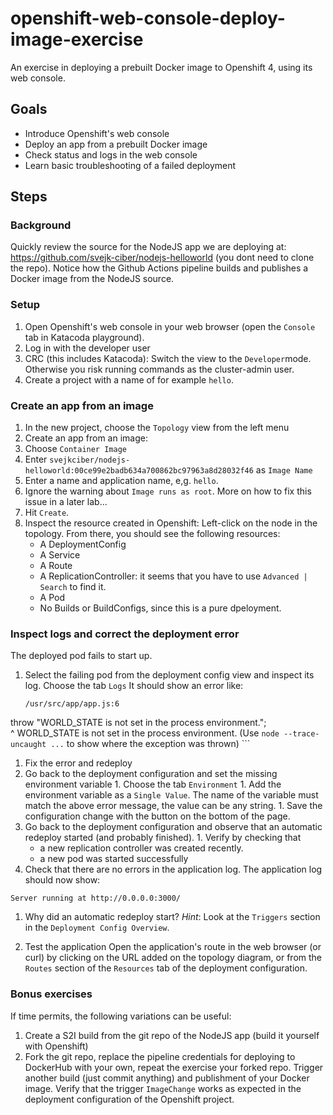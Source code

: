 # openshift-web-console-deploy-image-exercise
An exercise in deploying a prebuilt Docker image to Openshift 4, using its web console.

## Goals
* Introduce Openshift's web console
* Deploy an app from a prebuilt Docker image
* Check status and logs in the web console
* Learn basic troubleshooting of a failed deployment


## Steps

### Background
Quickly review the source for the NodeJS app we are deploying at: 
  https://github.com/svejk-ciber/nodejs-helloworld (you dont need to clone the repo). Notice how the Github Actions pipeline builds and publishes a Docker image from the NodeJS source.

### Setup

1. Open Openshift's web console in your web browser (open the `Console` tab in Katacoda playground).
1. Log in with the developer user
1. CRC (this includes Katacoda): Switch the view to the `Developer`mode. Otherwise you risk running commands as the cluster-admin user.
1. Create a project with a name of for example `hello`.

### Create an app from an image
1.  In the new project, choose the `Topology` view from the left menu
1.  Create an app from an image:
  1. Choose `Container Image`
  1. Enter `svejkciber/nodejs-helloworld:00ce99e2badb634a700862bc97963a8d28032f46` as `Image Name`
  1. Enter a name and application name, e,g. `hello`.
  1. Ignore the warning about `Image runs as root`. More on how to fix this issue in a later lab...
  1. Hit `Create`.
1. Inspect the resource created in Openshift: Left-click on the node in the topology. From there, you should see the following
   resources:
   * A DeploymentConfig
   * A Service
   * A Route
   * A ReplicationController: it seems that you have to use `Advanced | Search` to find it.
   * A Pod
   * No Builds or BuildConfigs, since this is a pure dpeloyment.
   
 ### Inspect logs and correct the deployment error
 The deployed pod fails to start up. 
 
 1. Select the failing pod from the deployment config view and inspect its log. Choose the tab `Logs`
    It should show an error like:
    ```
    /usr/src/app/app.js:6
  throw "WORLD_STATE is not set in the process environment.";  
  ^
WORLD_STATE is not set in the process environment.
(Use `node --trace-uncaught ...` to show where the exception was thrown)
    ``` 
 
 1. Fix the error and redeploy
   1. Go back to the deployment configuration and set the missing environment variable
     1. Choose the tab `Environment`
     1. Add the environment variable as a `Single Value`. The name of the variable must match the above error message, the value can be any string.
     1. Save the configuration change with the button on the bottom of the page.
   1. Go back to the deployment configuration and observe that an automatic redeploy started (and probably finished).
     1. Verify by checking that 
       * a new replication controller was created recently.
       * a new pod was started successfully
   1. Check that there are no errors in the application log. The application log should now show:
   ```
   Server running at http://0.0.0.0:3000/
   ```
   1. Why did an automatic redeploy start? _Hint_: Look at the `Triggers` section in the `Deployment Config Overview`.
   
1. Test the application
   Open the application's route in the web browser (or curl) by clicking on the URL added on the topology diagram, or from the
   `Routes` section of the `Resources` tab of the deployment configuration. 

### Bonus exercises
If time permits, the following variations can be useful:
1. Create a S2I build from the git repo of the NodeJS app (build it yourself with Openshift)
2. Fork the git repo, replace the pipeline credentials for deploying to DockerHub with your own, 
   repeat the exercise your forked repo. Trigger another build (just commit anything) and 
   publishment of your Docker image. Verify that the trigger `ImageChange` works as expected 
   in the deployment configuration of the Openshift project.  
